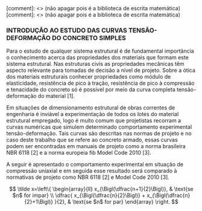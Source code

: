 
<script src="https://polyfill.io/v3/polyfill.min.js?features=es6"></script> [comment]: <> (não apagar pois é a biblioteca de escrita matemática)
<script id="MathJax-script" async src="https://cdn.jsdelivr.net/npm/mathjax@3/es5/tex-mml-chtml.js"></script> [comment]: <> (não apagar pois é a biblioteca de escrita matemática)

### INTRODUÇÃO AO ESTUDO DAS CURVAS TENSÃO-DEFORMAÇÃO DO CONCRETO SIMPLES

<p>Para o estudo de qualquer sistema estrutural é de fundamental importância o conhecimento acerca das propriedades dos materiais que formam este sistema estrutural. Nas estruturas civis as propriedades mecânicas têm aspecto relevante para tomadas de decisão a nível de projeto. 
Sobre a ótica dos materiais estruturais conhecer propriedades como módulo de elasticidade, resistência de pico à tração, resistência de pico à compressão e tenacidade do concreto só é possível por meio da curva completa tensão-deformação do material [1].</p>

<p>Em situações de dimensionamento estrutural de obras correntes de engenharia é inviável a experimentação de todos os lotes do material estrutural empregado, logo é muito comum que projetistas recorram a curvas numéricas que simulem determinado comportamento experimental tensão-deformação. Tais curvas são descritas nas normas de projeto e no caso deste trabalho que se refere ao concreto armado, essas curvas podem ser encontradas em manuais de projeto como a norma brasileira NBR 6118 [2] e a norma europeia fib Model Code 2010 [3].</p>

<p>A seguir é apresentado o comportamento experimental em situação de compressão uniaxial e em seguida esse resultado será comparado à normativas de projeto como NBR 6118 [2] e Model Code 2010 [3].</p>

$$
\tilde x=\left\{ 
\begin{array}{ll}
 x_{\Bigl(\dfrac{n+1}{2}\Bigl)},  & \text{se $n$ for impar} \\
 \dfrac{ x_{\Bigl(\dfrac{n}{2}\Bigl)} + x_{\Bigl(\dfrac{n}{2}+1\Bigl)} }{2}, & \text{se $n$ for par}
\end{array}
\right.
$$
